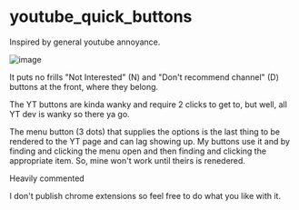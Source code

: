 # youtube_quick_buttons

Inspired by general youtube annoyance.

![image](https://user-images.githubusercontent.com/6690553/173383168-8e1eb834-1d4e-4ee2-b7ad-b5e59cec2b97.png)

It puts no frills "Not Interested" (N) and "Don't recommend channel" (D) buttons at the front, where they belong.

The YT buttons are kinda wanky and require 2 clicks to get to, but well, all YT dev is
wanky so there ya go.

The menu button (3 dots) that supplies the options is the last thing to be rendered to the YT page
and can lag showing up.  My buttons use it and by finding and clicking the menu open and then finding and
clicking the appropriate item. So, mine won't work until theirs is renedered. 

Heavily commented

I don't publish chrome extensions so feel free to do what you like with it.
